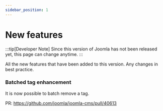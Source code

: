 ```yaml
---
sidebar_position: 1
---
```


# New features

:::tip[Developer Note]
  Since this version of Joomla has not been released yet, this page can change anytime.
:::

All the new features that have been added to this version.
Any changes in best practice.

### Batched tag enhancement

It is now possible to batch remove a tag.

PR: https://github.com/joomla/joomla-cms/pull/40613
